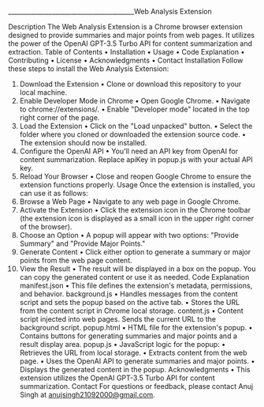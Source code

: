 ________________________________________Web Analysis Extension
 
Description
The Web Analysis Extension is a Chrome browser extension designed to provide summaries and major points from web pages. It utilizes the power of the OpenAI GPT-3.5 Turbo API for content summarization and extraction.
Table of Contents
•	Installation
•	Usage
•	Code Explanation
•	Contributing
•	License
•	Acknowledgments
•	Contact
Installation
Follow these steps to install the Web Analysis Extension:
1.	Download the Extension
•	Clone or download this repository to your local machine.
2.	Enable Developer Mode in Chrome
•	Open Google Chrome.
•	Navigate to chrome://extensions/.
•	Enable "Developer mode" located in the top right corner of the page.
3.	Load the Extension
•	Click on the "Load unpacked" button.
•	Select the folder where you cloned or downloaded the extension source code.
•	The extension should now be installed.
4.	Configure the OpenAI API
•	You'll need an API key from OpenAI for content summarization. Replace apiKey in popup.js with your actual API key.
5.	Reload Your Browser
•	Close and reopen Google Chrome to ensure the extension functions properly.
Usage
Once the extension is installed, you can use it as follows:
1.	Browse a Web Page
•	Navigate to any web page in Google Chrome.
2.	Activate the Extension
•	Click the extension icon in the Chrome toolbar (the extension icon is displayed as a small icon in the upper right corner of the browser).
3.	Choose an Option
•	A popup will appear with two options: "Provide Summary" and "Provide Major Points."
4.	Generate Content
•	Click either option to generate a summary or major points from the web page content.
5.	View the Result
•	The result will be displayed in a box on the popup. You can copy the generated content or use it as needed.
Code Explanation
manifest.json
•	This file defines the extension's metadata, permissions, and behavior.
background.js
•	Handles messages from the content script and sets the popup based on the active tab.
•	Stores the URL from the content script in Chrome local storage.
content.js
•	Content script injected into web pages. Sends the current URL to the background script.
popup.html
•	HTML file for the extension's popup.
•	Contains buttons for generating summaries and major points and a result display area.
popup.js
•	JavaScript logic for the popup:
•	Retrieves the URL from local storage.
•	Extracts content from the web page.
•	Uses the OpenAI API to generate summaries and major points.
•	Displays the generated content in the popup.
Acknowledgments
•	This extension utilizes the OpenAI GPT-3.5 Turbo API for content summarization.
Contact
For questions or feedback, please contact Anuj Singh at anujsingh21092000@gmail.com.

